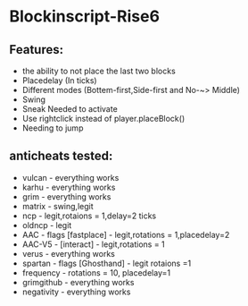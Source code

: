 # Blockinscript-Rise6
## Features:
- the ability to not place the last two blocks
- Placedelay (In ticks)
- Different modes (Bottem-first,Side-first and No-~> Middle)
- Swing
- Sneak Needed to activate
- Use rightclick instead of player.placeBlock()
- Needing to jump

## anticheats tested:
- vulcan - everything works
- karhu  - everything works
- grim - everything works
- matrix - swing,legit
- ncp - legit,rotaions = 1,delay=2 ticks
- oldncp - legit
- AAC -  flags [fastplace] - legit,rotations = 1,placedelay=2
- AAC-V5 - [interact] - legit,rotations = 1
- verus - everything works
- spartan - flags [Ghosthand] - legit rotaions =1
- frequency  - rotations = 10, placedelay=1
- grimgithub - everything works
- negativity - everything works
